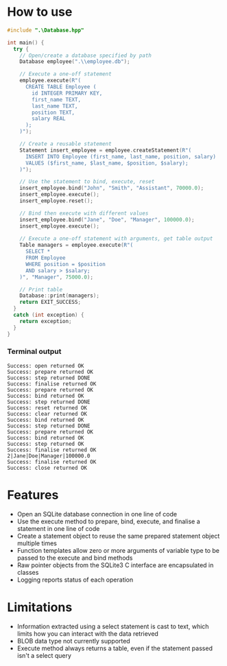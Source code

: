 # How to use
```cpp
#include ".\Database.hpp"

int main() {
  try {
    // Open/create a database specified by path
    Database employee(".\\employee.db");

    // Execute a one-off statement
    employee.execute(R"(
      CREATE TABLE Employee (
        id INTEGER PRIMARY KEY,
        first_name TEXT,
        last_name TEXT,
        position TEXT,
        salary REAL
      );
    )");

    // Create a reusable statement
    Statement insert_employee = employee.createStatement(R"(
      INSERT INTO Employee (first_name, last_name, position, salary)
      VALUES ($first_name, $last_name, $position, $salary);
    )");

    // Use the statement to bind, execute, reset
    insert_employee.bind("John", "Smith", "Assistant", 70000.0);
    insert_employee.execute();
    insert_employee.reset();

    // Bind then execute with different values
    insert_employee.bind("Jane", "Doe", "Manager", 100000.0);
    insert_employee.execute();
    
    // Execute a one-off statement with arguments, get table output
    Table managers = employee.execute(R"(
      SELECT *
      FROM Employee
      WHERE position = $position
      AND salary > $salary;
    )", "Manager", 75000.0);

    // Print table
    Database::print(managers);
    return EXIT_SUCCESS;
  }
  catch (int exception) {
    return exception;
  }
}

```

### Terminal output
```
Success: open returned OK
Success: prepare returned OK
Success: step returned DONE
Success: finalise returned OK
Success: prepare returned OK
Success: bind returned OK
Success: step returned DONE
Success: reset returned OK
Success: clear returned OK
Success: bind returned OK
Success: step returned DONE
Success: prepare returned OK
Success: bind returned OK
Success: step returned OK
Success: finalise returned OK
2|Jane|Doe|Manager|100000.0
Success: finalise returned OK
Success: close returned OK
```
# Features
* Open an SQLite database connection in one line of code
* Use the execute method to prepare, bind, execute, and finalise a statement in one line of code
* Create a statement object to reuse the same prepared statement object multiple times
* Function templates allow zero or more arguments of variable type to be passed to the execute and bind methods
* Raw pointer objects from the SQLite3 C interface are encapsulated in classes
* Logging reports status of each operation
# Limitations
* Information extracted using a select statement is cast to text, which limits how you can interact with the data retrieved
* BLOB data type not currently supported
* Execute method always returns a table, even if the statement passed isn't a select query
